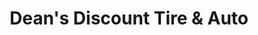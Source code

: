 ---
title: "Dean's Discount Tire & Auto"
url: /roswell/deans-discount-tire-and-auto/
shop: car repair
---